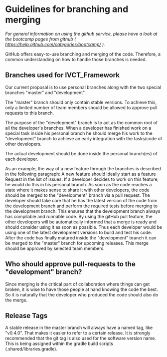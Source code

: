 # Guidelines for branching and merging

_For general information on using the github service, please have a look at the bootcamp pages from github ( https://help.github.com/categories/bootcamp/ )._

GitHub offers easy-to-use branching and merging of the code. Therefore, a common understanding on how to handle those branches is needed.

## Branches used for IVCT_Framework
Our current proposal is to use personal branches along with the two special branches "master" and "development".

The "master" branch should only contain stable versions. To achieve this, only a limited number of team members should be allowed to approve pull requests to this branch.

The purpose of the "development" branch is to act as the common root of all the developer's branches. When a developer has finished work on a special task inside his personal branch he should merge his work to the "development" branch to achieve an early integration with the tasks/code of other developers.

The actual development should be done inside the personal branch(es) of each developer.

As an example, the way of a new feature through the branches is described in the following paragraph:
A new feature should ideally start as a feature Request in the list of issues.
If a developer decides to work on this feature, he would do this in his personal branch. As soon as the code reaches a state where it makes sense to share it with other developers, the code should be merged to the "development" branch via a pull request. The developer should take care that he has the latest version of the code from the development branch and perform the required tests before merging to the development branch. This ensures that the development branch always has compilable and runnable code. By using the gitHub pull feature, the other developers will be automatically informed that a merge is ready and should consider using it as soon as possible. Thus each developer would be using one of the latest development versions to build and test his code.
After the code has finally matured inside the "development" branch it can be merged to the "master" branch for upcoming releases. This merge should be approved by selected team members.

## Who should approve pull-requests to the "development" branch?
Since merging is the critical part of collaboration where things can get broken, it is wise to have those people at hand knowing the code the best. So it is naturally that the developer who produced the code should also do the merge.

## Release Tags
A stable release in the master branch will always have a named tag, like "v0.4.0". That makes it easier to refer to a certain release. It is strongly recommended that the git tag is also used for the software version name. This is being assigned within the gradle build scripts (.shared/libraries.gradle).